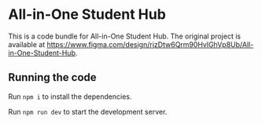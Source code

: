 
  # All-in-One Student Hub

  This is a code bundle for All-in-One Student Hub. The original project is available at https://www.figma.com/design/rjzDtw6Qrm90HvlGhVp8Ub/All-in-One-Student-Hub.

  ## Running the code

  Run `npm i` to install the dependencies.

  Run `npm run dev` to start the development server.
  